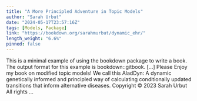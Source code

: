 ```yaml
---
title: "A More Principled Adventure in Topic Models"
author: "Sarah Urbut"
date: "2024-05-17T23:57:16Z"
tags: [Models, Package]
link: "https://bookdown.org/sarahmurbut/dynamic_ehr/"
length_weight: "6.6%"
pinned: false
---
```


This is a minimal example of using the bookdown package to write a book. The output format for this example is bookdown::gitbook. [...] Please Enjoy my book on modified topic models! We call this AladDyn: A dynamic genetically informed and principled way of calculating conditionally updated transitions that inform alternative diseases. Copyright © 2023 Sarah Urbut All rights ...
